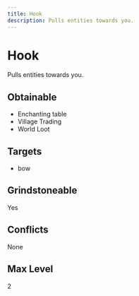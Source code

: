 ```yaml
---
title: Hook
description: Pulls entities towards you.
---
```

# Hook
Pulls entities towards you.
## Obtainable
- Enchanting table
- Village Trading
- World Loot
## Targets
- bow
## Grindstoneable
Yes
## Conflicts
None
## Max Level
2
